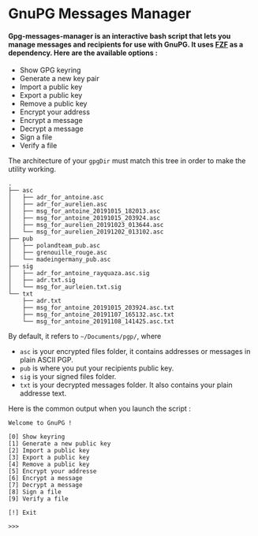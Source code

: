 # GnuPG Messages Manager


#### Gpg-messages-manager is an interactive bash script that lets you manage messages and recipients for use with GnuPG. It uses [FZF](https://github.com/junegunn/fzf) as a dependency. Here are the available options :

* Show GPG keyring
* Generate a new key pair
* Import a public key
* Export a public key
* Remove a public key
* Encrypt your address
* Encrypt a message
* Decrypt a message
* Sign a file
* Verify a file

The architecture of your `gpgDir` must match this tree in order to make the utility working.
```
.
├── asc
│   ├── adr_for_antoine.asc
│   ├── adr_for_aurelien.asc
│   ├── msg_for_antoine_20191015_182013.asc
│   ├── msg_for_antoine_20191015_203924.asc
│   ├── msg_for_aurelien_20191023_013644.asc
│   └── msg_for_aurelien_20191202_013102.asc
├── pub
│   ├── polandteam_pub.asc
│   ├── grenouille_rouge.asc
│   └── madeingermany_pub.asc
├── sig
│   ├── adr_for_antoine_rayquaza.asc.sig
│   ├── adr.txt.sig
│   └── msg_for_aurleien.txt.sig
└── txt
    ├── adr.txt
    ├── msg_for_antoine_20191015_203924.asc.txt
    ├── msg_for_antoine_20191107_165132.asc.txt
    └── msg_for_antoine_20191108_141425.asc.txt
```

By default, it refers to `~/Documents/pgp/`, where
* `asc` is your encrypted files folder, it contains addresses or messages in plain ASCII PGP.
* `pub` is where you put your recipients public key.
* `sig` is your signed files folder.
* `txt` is your decrypted messages folder. It also contains your plain addresse text.

Here is the common output when you launch the script :

```
Welcome to GnuPG !

[0] Show keyring
[1] Generate a new public key
[2] Import a public key
[3] Export a public key
[4] Remove a public key
[5] Encrypt your addresse
[6] Encrypt a message
[7] Decrypt a message
[8] Sign a file
[9] Verify a file

[!] Exit

>>>

```

